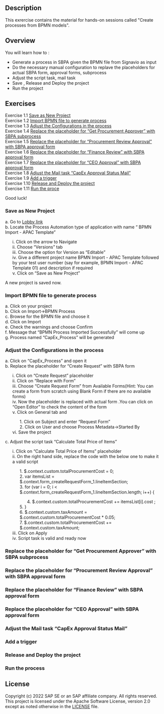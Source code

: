## Description

This exrercise contains the material for hands-on sessions called "Create processes from BPMN models".

## Overview

You will learn how to :
- Generate a process in SBPA given the BPMN file from Signavio as input
- Do the necessary manual configuration to replave the placeholders for actual SBPA form, approval forms, subprocess
- Adjust the script task, mail task
- Save , Release and Deploy the project
- Run the project
  
## Exercises

Exercise 1.1 [Save as New Project ](https://github.com/SAP-samples/process-automation-enablement/blob/main/Workshops/APAC-2025/exercises/bpmn%20import/readme.md#save-as-new-project) <br>
Exercise 1.2 [Import BPMN file to generate process](https://github.com/SAP-samples/process-automation-enablement/tree/main/Workshops/APAC-2025/exercises/bpmn%20import#import-bpmn-file-to-generate-process
) <br>
Exercise 1.3 [Adjust the Configurations in the process](https://github.com/SAP-samples/process-automation-enablement/tree/main/Workshops/APAC-2025/exercises/bpmn%20import#adjust-the-configurations-in-the-process
) <br>
Exercise 1.4 [Replace the placeholder for “Get Procurement Approver” with SBPA subprocess](https://github.com/SAP-samples/process-automation-enablement/tree/main/Workshops/APAC-2025/exercises/bpmn%20import#replace-the-placeholder-for-get-procurement-approver-with-sbpa-subprocess) <br>
Exercise 1.5 [Replace the placeholder for “Procurement Review Approval” with SBPA approval form](https://github.com/SAP-samples/process-automation-enablement/tree/main/Workshops/APAC-2025/exercises/bpmn%20import#replace-the-placeholder-for-procurement-review-approval-with-sbpa-approval-form) <br>
Exercise 1.6 [Replace the placeholder for “Finance Review” with SBPA approval form](https://github.com/SAP-samples/process-automation-enablement/tree/main/Workshops/APAC-2025/exercises/bpmn%20import#replace-the-placeholder-for-finance-review-with-sbpa-approval-form) <br>
Exercise 1.7 [Replace the placeholder for “CEO Approval” with SBPA approval form](https://github.com/SAP-samples/process-automation-enablement/tree/main/Workshops/APAC-2025/exercises/bpmn%20import#replace-the-placeholder-for-ceo-approval-with-sbpa-approval-form) <br>
Exercise 1.8 [Adjust the Mail task  “CapEx Approval Status Mail”](https://github.com/SAP-samples/process-automation-enablement/tree/main/Workshops/APAC-2025/exercises/bpmn%20import#adjust-the-mail-task--capex-approval-status-mail) <br>
Exercise 1.9 [Add a trigger](https://github.com/SAP-samples/process-automation-enablement/tree/main/Workshops/APAC-2025/exercises/bpmn%20import#add-a-trigger) <br>
Exercise 1.10 [Release and Deploy the project](https://github.com/SAP-samples/process-automation-enablement/tree/main/Workshops/APAC-2025/exercises/bpmn%20import#release-and-deploy-the-project) <br>
Exercise 1.11 [Run the proce](https://github.com/SAP-samples/process-automation-enablement/tree/main/Workshops/APAC-2025/exercises/bpmn%20import#run-the-process) <br>
  
Good luck!
  
### Save as New Project

a.	Go to [Lobby link](https://sap-build-day-appprocess.us10.build.cloud.sap/lobby) <br>
b.	Locate the Process Automation type of application with name “ BPMN Import - APAC Template” <br/>
 <ul>
   i.	Click on the arrow to Navigate <br/>
   ii.	Choose “Versions” tab <br/>
   iii.	Choose the option for Version as “Editable” <br/>
   iv.	Give a different project name BPMN Import - APAC Template followed by your test user number (say for example, BPMN    Import - APAC Template 01) and description if required <br/>
   v.	Click on “Save as New Project” <br/>
  </ul>
A new project is saved now. <br/>

### Import BPMN file to generate process
  a.	Click on your project <br/>
  b.	Click on Import->BPMN Process <br/>
  c.	Browse for the BPMN file and choose it <br/>
  d.	Click on Import <br/>
  e.	Check the warnings and choose Confirm <br/>
  f.	Message that “BPMN Process Imported Successfully” will come up <br/>
  g.	Process named “CapEx_Process” will be generated <br/>

### Adjust the Configurations in the process
a.	Click on “CapEx_Process” and open it <br/>
b.	Replace the placeholder for “Create Request” with SBPA form <br/>
<ul>
i.	Click on “Create Request” placeholder <br/>
ii.	Click on “Replace with Form” <br/>
iii.	Choose “Create Request Form” from Available Forms(Hint: You can create a form from scratch using Blank Form if there are no available forms) <br/>
iv.	Now the placeholder is replaced with actual form .You can click on “Open Editor” to check the content of the form  <br/>
v.	Click on General tab and <br/>
<ul>
1.	Click on Subject and enter “Request Form” <br/>
2.	Click on User and choose Process Metadata->Started By <br/>
</ul>
vi.	Save the project <br/>
</ul>
c.	Adjust the script task “Calculate Total Price of Items” <br>
<ul>
i.	Click on “Calculate Total Price of Items” placeholder <br/>
ii.	On the right hand side, replace the code with the below one to make it a valid script <br/>
<ul>
1.	$.context.custom.totalProcurementCost = 0; <br>
2.	var itemsList = $.context.form_createRequestForm_1.lineItemSection; <br>
3.	for (var i = 0; i < $.context.form_createRequestForm_1.lineItemSection.length; i++) { <br>
<ul>
4.	    $.context.custom.totalProcurementCost += itemsList[i].cost ; <br>
</ul>
5.	}<br>
6.	$.context.custom.taxAmount = $.context.custom.totalProcurementCost * 0.05; <br>
7.	$.context.custom.totalProcurementCost += $.context.custom.taxAmount; <br>
</ul>
iii.	Click on Apply  <br>
iv.	Script task is valid and ready now <br>
</ul>

### Replace the placeholder for “Get Procurement Approver” with SBPA subprocess
### Replace the placeholder for “Procurement Review Approval” with SBPA approval form
### Replace the placeholder for “Finance Review” with SBPA approval form
### Replace the placeholder for “CEO Approval” with SBPA approval form
### Adjust the Mail task  “CapEx Approval Status Mail”
### Add a trigger 
### Release and Deploy the project 
### Run the process
## License
Copyright (c) 2022 SAP SE or an SAP affiliate company. All rights reserved. This project is licensed under the Apache Software License, version 2.0 except as noted otherwise in the [LICENSE](LICENSES/Apache-2.0.txt) file.
